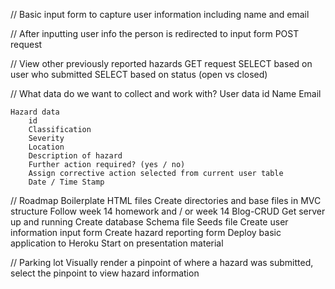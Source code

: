 // Basic input form to capture user information including name and email

// After inputting user info the person is redirected to input form
    POST request

// View other previously reported hazards 
    GET request
    SELECT based on user who submitted
    SELECT based on status (open vs closed)

// What data do we want to collect and work with?
    User data
        id
        Name
        Email

    Hazard data
        id
        Classification
        Severity
        Location
        Description of hazard
        Further action required? (yes / no)
        Assign corrective action selected from current user table
        Date / Time Stamp

// Roadmap
    Boilerplate HTML files
    Create directories and base files in MVC structure
        Follow week 14 homework and / or week 14 Blog-CRUD
    Get server up and running
    Create database
        Schema file
        Seeds file
    Create user information input form
    Create hazard reporting form
    Deploy basic application to Heroku
    Start on presentation material
    
// Parking lot
    Visually render a pinpoint of where a hazard was submitted, select the pinpoint to view hazard information